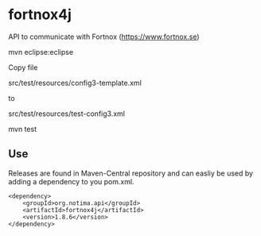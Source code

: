 # fortnox4j
API to communicate with Fortnox (https://www.fortnox.se)

mvn eclipse:eclipse

Copy file 

src/test/resources/config3-template.xml 

to

src/test/resources/test-config3.xml

mvn test

## Use

Releases are found in Maven-Central repository and can easliy be used by adding a dependency to you pom.xml.

    <dependency>
        <groupId>org.notima.api</groupId>
        <artifactId>fortnox4j</artifactId>
        <version>1.8.6</version>
    </dependency>

